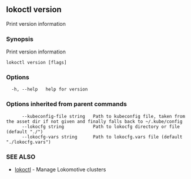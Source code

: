 ## lokoctl version

Print version information

### Synopsis

Print version information

```
lokoctl version [flags]
```

### Options

```
  -h, --help   help for version
```

### Options inherited from parent commands

```
      --kubeconfig-file string   Path to kubeconfig file, taken from the asset dir if not given and finally falls back to ~/.kube/config
      --lokocfg string           Path to lokocfg directory or file (default "./")
      --lokocfg-vars string      Path to lokocfg.vars file (default "./lokocfg.vars")
```

### SEE ALSO

* [lokoctl](lokoctl.md)	 - Manage Lokomotive clusters

